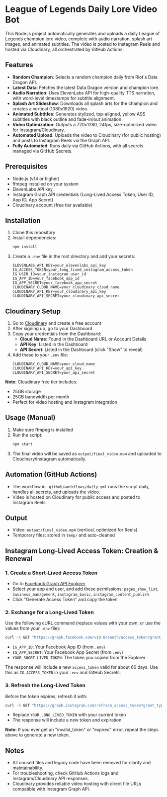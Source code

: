 # League of Legends Daily Lore Video Bot

This Node.js project automatically generates and uploads a daily League of Legends champion lore video, complete with audio narration, splash art images, and animated subtitles. The video is posted to Instagram Reels and hosted via Cloudinary, all orchestrated by GitHub Actions.

## Features

- **Random Champion**: Selects a random champion daily from Riot's Data Dragon API.
- **Latest Data**: Fetches the latest Data Dragon version and champion lore.
- **Audio Narration**: Uses ElevenLabs API for high-quality TTS narration, with word-level timestamps for subtitle alignment.
- **Splash Art Slideshow**: Downloads all splash arts for the champion and creates a vertical (1080x1920) video.
- **Animated Subtitles**: Generates stylized, top-aligned, yellow ASS subtitles with black outline and fade-in/out animation.
- **Video Optimization**: Outputs a 720x1280, 24fps, size-optimized video for Instagram/Cloudinary.
- **Automated Upload**: Uploads the video to Cloudinary (for public hosting) and posts to Instagram Reels via the Graph API.
- **Fully Automated**: Runs daily via GitHub Actions, with all secrets managed via GitHub Secrets.

## Prerequisites

- Node.js (v14 or higher)
- ffmpeg installed on your system
- ElevenLabs API key
- Instagram Graph API credentials (Long-Lived Access Token, User ID, App ID, App Secret)
- Cloudinary account (free tier available)

## Installation

1. Clone this repository
2. Install dependencies:
   ```bash
   npm install
   ```
3. Create a `.env` file in the root directory and add your secrets:
   ```
   ELEVENLABS_API_KEY=your_elevenlabs_api_key
   IG_ACCESS_TOKEN=your_long_lived_instagram_access_token
   IG_USER_ID=your_instagram_user_id
   IG_APP_ID=your_facebook_app_id
   IG_APP_SECRET=your_facebook_app_secret
   CLOUDINARY_CLOUD_NAME=your_cloudinary_cloud_name
   CLOUDINARY_API_KEY=your_cloudinary_api_key
   CLOUDINARY_API_SECRET=your_cloudinary_api_secret
   ```

## Cloudinary Setup

1. Go to [Cloudinary](https://cloudinary.com) and create a free account
2. After signing up, go to your Dashboard
3. Copy your credentials from the Dashboard:
   - **Cloud Name**: Found in the Dashboard URL or Account Details
   - **API Key**: Listed in the Dashboard
   - **API Secret**: Listed in the Dashboard (click "Show" to reveal)
4. Add these to your `.env` file:
   ```
   CLOUDINARY_CLOUD_NAME=your_cloud_name
   CLOUDINARY_API_KEY=your_api_key
   CLOUDINARY_API_SECRET=your_api_secret
   ```

**Note**: Cloudinary free tier includes:

- 25GB storage
- 25GB bandwidth per month
- Perfect for video hosting and Instagram integration

## Usage (Manual)

1. Make sure ffmpeg is installed
2. Run the script:
   ```bash
   npm start
   ```
3. The final video will be saved as `output/final_video.mp4` and uploaded to Cloudinary/Instagram automatically.

## Automation (GitHub Actions)

- The workflow in `.github/workflows/daily.yml` runs the script daily, handles all secrets, and uploads the video.
- Video is hosted on Cloudinary for public access and posted to Instagram Reels.

## Output

- Video: `output/final_video.mp4` (vertical, optimized for Reels)
- Temporary files: stored in `temp/` and auto-cleaned

## Instagram Long-Lived Access Token: Creation & Renewal

### 1. Create a Short-Lived Access Token

- Go to [Facebook Graph API Explorer](https://developers.facebook.com/tools/explorer/)
- Select your app and user, and add these permissions: `pages_show_list`, `business_management`, `instagram_basic`, `instagram_content_publish`
- Click "Generate Access Token" and copy the token

### 2. Exchange for a Long-Lived Token

Use the following cURL command (replace values with your own, or use the values from your `.env` file):

```bash
curl -X GET "https://graph.facebook.com/v19.0/oauth/access_token?grant_type=fb_exchange_token&client_id=$IG_APP_ID&client_secret=$IG_APP_SECRET&fb_exchange_token=YOUR_SHORT_LIVED_TOKEN"
```

- `IG_APP_ID`: Your Facebook App ID (from `.env`)
- `IG_APP_SECRET`: Your Facebook App Secret (from `.env`)
- `YOUR_SHORT_LIVED_TOKEN`: The token you copied from the Explorer

The response will include a new `access_token` valid for about 60 days. Use this as `IG_ACCESS_TOKEN` in your `.env` and GitHub Secrets.

### 3. Refresh the Long-Lived Token

Before the token expires, refresh it with:

```bash
curl -X GET "https://graph.instagram.com/refresh_access_token?grant_type=ig_refresh_token&access_token=YOUR_LONG_LIVED_TOKEN"
```

- Replace `YOUR_LONG_LIVED_TOKEN` with your current token
- The response will include a new token and expiration

**Note:** If you ever get an "invalid_token" or "expired" error, repeat the steps above to generate a new token.

## Notes

- All unused files and legacy code have been removed for clarity and maintainability.
- For troubleshooting, check GitHub Actions logs and Instagram/Cloudinary API responses.
- Cloudinary provides reliable video hosting with direct file URLs compatible with Instagram Graph API.
